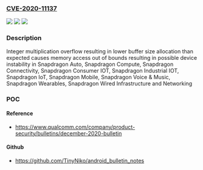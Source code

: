 ### [CVE-2020-11137](https://cve.mitre.org/cgi-bin/cvename.cgi?name=CVE-2020-11137)
![](https://img.shields.io/static/v1?label=Product&message=Snapdragon%20Auto%2C%20Snapdragon%20Compute%2C%20Snapdragon%20Connectivity%2C%20Snapdragon%20Consumer%20IOT%2C%20Snapdragon%20Industrial%20IOT%2C%20Snapdragon%20IoT%2C%20Snapdragon%20Mobile%2C%20Snapdragon%20Voice%20%26%20Music%2C%20Snapdragon%20Wearables%2C%20Snapdragon%20Wired%20Infrastructure%20and%20Networking&color=blue)
![](https://img.shields.io/static/v1?label=Version&message=APQ8009%2C%20APQ8009W%2C%20APQ8017%2C%20APQ8030%2C%20APQ8037%2C%20APQ8052%2C%20APQ8053%2C%20APQ8056%2C%20APQ8062%2C%20APQ8064%2C%20APQ8064AU%2C%20APQ8076%2C%20APQ8084%2C%20APQ8096AU%2C%20AQT1000%2C%20AR6003%2C%20AR8031%2C%20AR8035%2C%20AR8151%2C%20CSRA6620%2C%20CSRA6640%2C%20CSRB31024%2C%20MDM8215%2C%20MDM8215M%2C%20MDM8615M%2C%20MDM8635M%2C%20MDM9215%2C%20MDM9225%2C%20MDM9225M%2C%20MDM9230%2C%20MDM9235M%2C%20MDM9310%2C%20MDM9330%2C%20MDM9607%2C%20MDM9615%2C%20MDM9615M%2C%20MDM9625%2C%20MDM9625M%2C%20MDM9628%2C%20MDM9630%2C%20MDM9635M%2C%20MDM9640%2C%20MDM9645%2C%20MDM9650%2C%20MDM9655%2C%20MPQ8064%2C%20MSM8108%2C%20MSM8208%2C%20MSM8209%2C%20MSM8226%2C%20MSM8227%2C%20MSM8230%2C%20MSM8608%2C%20MSM8610%2C%20MSM8626%2C%20MSM8627%2C%20MSM8630%2C%20MSM8909W%2C%20MSM8917%2C%20MSM8920%2C%20MSM8930%2C%20MSM8937%2C%20MSM8940%2C%20MSM8952%2C%20MSM8953%2C%20MSM8956%2C%20MSM8960%2C%20MSM8960SG%2C%20MSM8962%2C%20MSM8976%2C%20MSM8976SG%2C%20MSM8996AU%2C%20PM215%2C%20PM3003A%2C%20PM4125%2C%20PM439%2C%20PM456%2C%20PM6125%2C%20PM6150%2C%20PM6150A%2C%20PM6150L%2C%20PM6250%2C%20PM6350%2C%20PM640A%2C%20PM640L%2C%20PM640P%2C%20PM660%2C%20PM660A%2C%20PM660L%2C%20PM670%2C%20PM670A%2C%20PM670L%2C%20PM7150A%2C%20PM7150L%2C%20PM7250%2C%20PM7250B%2C%20PM7350C%2C%20PM8004%2C%20PM8005%2C%20PM8008%2C%20PM8009%2C%20PM8018%2C%20PM8019%2C%20PM8110%2C%20PM8150%2C%20PM8150A%2C%20PM8150B%2C%20PM8150C%2C%20PM8150L%2C%20PM8226%2C%20PM8250%2C%20PM8350%2C%20PM8350B%2C%20PM835%20...%5Btruncated*%5D%20&color=brightgreen)
![](https://img.shields.io/static/v1?label=Vulnerability&message=Integer%20Overflow%20to%20Buffer%20Overflow%20Issue%20in%20Audio&color=brightgreen)

### Description

Integer multiplication overflow resulting in lower buffer size allocation than expected causes memory access out of bounds resulting in possible device instability in Snapdragon Auto, Snapdragon Compute, Snapdragon Connectivity, Snapdragon Consumer IOT, Snapdragon Industrial IOT, Snapdragon IoT, Snapdragon Mobile, Snapdragon Voice & Music, Snapdragon Wearables, Snapdragon Wired Infrastructure and Networking

### POC

#### Reference
- https://www.qualcomm.com/company/product-security/bulletins/december-2020-bulletin

#### Github
- https://github.com/TinyNiko/android_bulletin_notes

